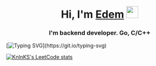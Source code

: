 <h1 align="center">Hi, I'm <a href="https://t.me/@edemteifikov" target="_blank">Edem</a> 
<img src="https://github.com/blackcater/blackcater/raw/main/images/Hi.gif" height="32"/></h1>
<h3 align="center">I'm backend developer. Go, C/C++ </h3>

[![Typing SVG](https://readme-typing-svg.herokuapp.com?font=Fira+Code&duration=3000&pause=1000&color=06A40F&vCenter=true&multiline=true&width=435&lines=I'm+student+of+school+21+by+Sber!)](https://git.io/typing-svg)

[![KnlnKS's LeetCode stats](https://leetcode-stats-six.vercel.app/api?username=EdemT)](https://github.com/KnlnKS/leetcode-stats)


<!-- ![github contribution grid snake animation](https://raw.githubusercontent.com/ew0s/ew0s/output/github-contribution-grid-snake.svg) -->

